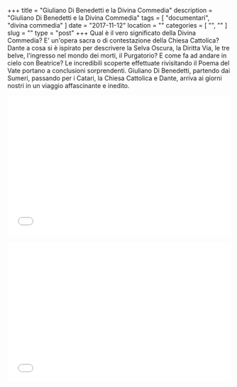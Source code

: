 +++
title = "Giuliano Di Benedetti e la Divina Commedia"
description = "Giuliano Di Benedetti e la Divina Commedia"
tags = [ "documentari", "divina commedia" ]
date = "2017-11-12"
location = ""
categories = [
  "",
  ""
]
slug = ""
type = "post"
+++
Qual è il vero significato della Divina Commedia? E' un'opera sacra o di contestazione della Chiesa Cattolica? Dante a cosa si è ispirato per descrivere la Selva Oscura, la Diritta Via, le tre belve, l'ingresso nel mondo dei morti, il Purgatorio? E come fa ad andare in cielo con Beatrice? Le incredibili scoperte effettuate rivisitando il Poema del Vate portano a conclusioni sorprendenti. Giuliano Di Benedetti, partendo dai Sumeri, passando per i Catari, la Chiesa Cattolica e Dante, arriva ai giorni nostri in un viaggio affascinante e inedito.

<div style="position: relative; padding-bottom: 56.25%; padding-top: 30px; height: 0; overflow: hidden;">
  <iframe src="//www.youtube.com/embed/GYfXoG7Kvss?rel=0"
  style="position: absolute; top: 0; left: 0; width: 100%; height: 100%;" allowfullscreen frameborder="0" title="YouTube Video"></iframe>
</div>
<br>
<div style="position: relative; padding-bottom: 56.25%; padding-top: 30px; height: 0; overflow: hidden;">
  <iframe src="//www.youtube.com/embed/cE3ZXqgVwI4?rel=0"
  style="position: absolute; top: 0; left: 0; width: 100%; height: 100%;" allowfullscreen frameborder="0" title="YouTube Video"></iframe>
</div>

